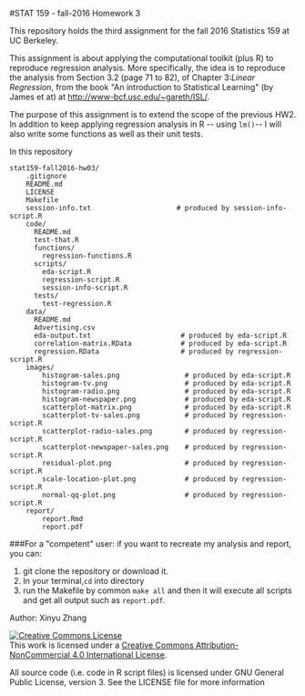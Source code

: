 #STAT 159 - fall-2016 Homework 3

This repository holds the third assignment for the fall 2016 Statistics 159 at UC Berkeley.

This assignment is about applying the computational toolkit (plus R) to reproduce regression analysis. More specifically, the idea is to reproduce the analysis from Section 3.2 (page 71 to 82), of Chapter 3:*Linear Regression*, from the book "An introduction to Statistical Learning" (by James et at) at http://www-bcf.usc.edu/~gareth/ISL/.

The purpose of this assignment is to extend the scope of the previous HW2. In addition to keep applying regression analysis in R -- using `lm()`-- I will also write some functions as well as their unit tests. 

In this repository 
```
stat159-fall2016-hw03/
	.gitignore
	README.md
	LICENSE
	Makefile
	session-info.txt                     # produced by session-info-script.R
	code/
	  README.md
	  test-that.R
	  functions/
	    regression-functions.R
	  scripts/
	    eda-script.R
	    regression-script.R
	    session-info-script.R
	  tests/
	    test-regression.R
	data/
	  README.md
	  Advertising.csv
	  eda-output.txt                      # produced by eda-script.R
	  correlation-matrix.RData            # produced by eda-script.R
	  regression.RData                    # produced by regression-script.R
	images/
		histogram-sales.png                # produced by eda-script.R
		histogram-tv.png                   # produced by eda-script.R
		histogram-radio.png                # produced by eda-script.R
		histogram-newspaper.png            # produced by eda-script.R
		scatterplot-matrix.png             # produced by eda-script.R
		scatterplot-tv-sales.png           # produced by regression-script.R
		scatterplot-radio-sales.png        # produced by regression-script.R
		scatterplot-newspaper-sales.png    # produced by regression-script.R
		residual-plot.png                  # produced by regression-script.R
		scale-location-plot.png            # produced by regression-script.R
		normal-qq-plot.png                 # produced by regression-script.R
	report/
		report.Rmd
		report.pdf
```

###For a "competent" user: if you want to recreate my analysis and report, you can:
1. git clone the repository or download it.
2. In your terminal,`cd` into directory
3. run the Makefile by common `make all` and then it will execute all scripts and get all output such as `report.pdf`.


Author: Xinyu Zhang

<a rel="license" href="http://creativecommons.org/licenses/by-nc/4.0/"><img alt="Creative Commons License" style="border-width:0" src="https://i.creativecommons.org/l/by-nc/4.0/88x31.png" /></a><br />This work is licensed under a <a rel="license" href="http://creativecommons.org/licenses/by-nc/4.0/">Creative Commons Attribution-NonCommercial 4.0 International License</a>. 

All source code (i.e. code in R script files) is licensed under GNU General Public License, version 3. See the LICENSE file for more information




